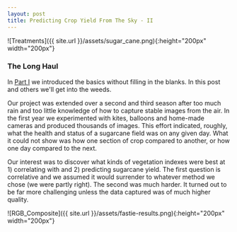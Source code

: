 ```yaml
---
layout: post
title: Predicting Crop Yield From The Sky - II
---
```


![Treatments]({{ site.url }}/assets/sugar_cane.png){:height="200px" width="200px"} 

### The Long Haul

In [Part I](https://geraldmc.github.io/2019/05/06/predicting-yield-1/) we introduced the basics without filling in the blanks. In this post and others we'll get into the weeds.

Our project was extended over a second and third season after too much rain and too little knowledge of how to capture stable images from the air. In the first year we experimented with kites, balloons and home-made cameras and produced thousands of images. This effort indicated, roughly, what the health and status of a sugarcane field was on any given day. What it could not show was how one section of crop compared to another, or how one day compared to the next.

Our interest was to discover what kinds of vegetation indexes were best at 1) correlating with and 2) predicting sugarcane yield. The first question is correlative and we assumed it would surrender to whatever method we chose (we were partly right). The second was much harder. It turned out to be far more challenging unless the data captured was of much higher quality.

![RGB_Composite]({{ site.url }}/assets/fastie-results.png){:height="200px" width="200px"} 
